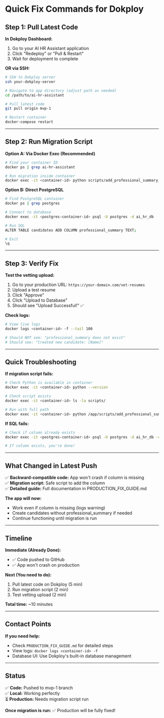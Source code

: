 # Quick Fix Commands for Dokploy

## Step 1: Pull Latest Code

**In Dokploy Dashboard:**
1. Go to your AI HR Assistant application
2. Click "Redeploy" or "Pull & Restart"
3. Wait for deployment to complete

**OR via SSH:**
```bash
# SSH to Dokploy server
ssh your-dokploy-server

# Navigate to app directory (adjust path as needed)
cd /path/to/ai-hr-assistant

# Pull latest code
git pull origin mvp-1

# Restart container
docker-compose restart
```

---

## Step 2: Run Migration Script

**Option A: Via Docker Exec (Recommended)**
```bash
# Find your container ID
docker ps | grep ai-hr-assistant

# Run migration inside container
docker exec -it <container-id> python scripts/add_professional_summary_column.py
```

**Option B: Direct PostgreSQL**
```bash
# Find PostgreSQL container
docker ps | grep postgres

# Connect to database
docker exec -it <postgres-container-id> psql -U postgres -d ai_hr_db

# Run SQL
ALTER TABLE candidates ADD COLUMN professional_summary TEXT;

# Exit
\q
```

---

## Step 3: Verify Fix

**Test the vetting upload:**
1. Go to your production URL: `https://your-domain.com/vet-resumes`
2. Upload a test resume
3. Click "Approve"
4. Click "Upload to Database"
5. Should see "Upload Successful!" ✅

**Check logs:**
```bash
# View live logs
docker logs <container-id> -f --tail 100

# Should NOT see: "professional_summary does not exist"
# Should see: "Created new candidate: [Name]"
```

---

## Quick Troubleshooting

**If migration script fails:**
```bash
# Check Python is available in container
docker exec -it <container-id> python --version

# Check script exists
docker exec -it <container-id> ls -la scripts/

# Run with full path
docker exec -it <container-id> python /app/scripts/add_professional_summary_column.py
```

**If SQL fails:**
```bash
# Check if column already exists
docker exec -it <postgres-container-id> psql -U postgres -d ai_hr_db -c "\d candidates"

# If column exists, you're done!
```

---

## What Changed in Latest Push

✅ **Backward-compatible code:** App won't crash if column is missing  
✅ **Migration script:** Safe script to add the column  
✅ **Detailed guide:** Full documentation in PRODUCTION_FIX_GUIDE.md  

**The app will now:**
- Work even if column is missing (logs warning)
- Create candidates without professional_summary if needed
- Continue functioning until migration is run

---

## Timeline

**Immediate (Already Done):**
- ✅ Code pushed to GitHub
- ✅ App won't crash on production

**Next (You need to do):**
1. Pull latest code on Dokploy (5 min)
2. Run migration script (2 min)
3. Test vetting upload (2 min)

**Total time:** ~10 minutes

---

## Contact Points

**If you need help:**
- Check `PRODUCTION_FIX_GUIDE.md` for detailed steps
- View logs: `docker logs <container-id> -f`
- Database UI: Use Dokploy's built-in database management

---

## Status

✅ **Code:** Pushed to mvp-1 branch  
✅ **Local:** Working perfectly  
⏳ **Production:** Needs migration script run  

**Once migration is run:** ✅ Production will be fully fixed!
